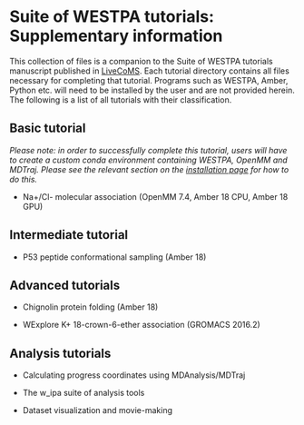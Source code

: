 # Suite of WESTPA tutorials: Supplementary information
This collection of files is a companion to the Suite of WESTPA tutorials manuscript published in [LiveCoMS](https://www.livecomsjournal.org/article/10607-a-suite-of-tutorials-for-the-westpa-rare-events-sampling-software-article-v1-0 ). Each tutorial directory contains
all files necessary for completing that tutorial. Programs such as WESTPA, Amber, Python etc. will need to be 
installed by the user and are not provided herein. The following is a list of all tutorials with their 
classification.

## Basic tutorial

*Please note: in order to successfully complete this tutorial, users will have to create a custom conda environment containing WESTPA, OpenMM and MDTraj.  Please see the relevant section on the [installation page](https://github.com/westpa/westpa/wiki/Installing-WESTPA) for how to do this.*

* Na+/Cl- molecular association (OpenMM 7.4, Amber 18 CPU, Amber 18 GPU)

## Intermediate tutorial

* P53 peptide conformational sampling (Amber 18)

## Advanced tutorials

* Chignolin protein folding (Amber 18)

* WExplore K+ 18-crown-6-ether association (GROMACS 2016.2)

## Analysis tutorials

* Calculating progress coordinates using MDAnalysis/MDTraj

* The w\_ipa suite of analysis tools

* Dataset visualization and movie-making
